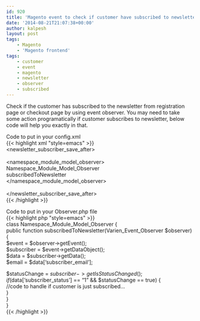 ```yaml
---
id: 920
title: 'Magento event to check if customer have subscribed to newsletter'
date: '2014-08-21T21:07:38+00:00'
author: kalpesh
layout: post
tags:
    - Magento
    - 'Magento frontend'
tags:
    - customer
    - event
    - magento
    - newsletter
    - observer
    - subscribed
---
```


Check if the customer has subscribed to the newsletter from registration page or checkout page by using event observer. You may need to take some action programatically if customer subscribes to newsletter, below code will help you exactly in that.

Code to put in your config.xml  
{{< highlight xml "style=emacs" >}}  
<newsletter_subscriber_save_after>  
 <observers>  
 <namespace_module_model_observer>  
 <class>Namespace_Module_Model_Observer</class>  
 <method>subscribedToNewsletter</method>  
 </namespace_module_model_observer>  
 </observers>  
</newsletter_subscriber_save_after>  
{{< /highlight >}}

Code to put in your Observer.php file  
{{< highlight php "style=emacs" >}}  
class Namespace_Module_Model_Observer {  
 public function subscribedToNewsletter(Varien_Event_Observer $observer)  
 {  
 $event = $observer->getEvent();  
 $subscriber = $event->getDataObject();  
 $data = $subscriber->getData();  
 $email = $data[‘subscriber_email’];

 $statusChange = $subscriber->getIsStatusChanged();  
 if ($data[‘subscriber_status’] == “1” &amp;&amp; $statusChange == true) {  
 //code to handle if customer is just subscribed…  
 }  
 }  
}  
{{< /highlight >}}